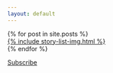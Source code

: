 ```yaml
---
layout: default
---
```


  <div id="post-list">
		{% for post in site.posts %}
		<div class="post-img-link-wrapper" data-content="{{ post.snippet }}">
		  <a class="post-img-link" href="{{ post.url | prepend: site.baseurl }}">
			  {% include story-list-img.html %}
		  </a>
		</div>
		{% endfor %}
  
  </div>

  <p class="rss-subscribe"><a href="">Subscribe</a></p>